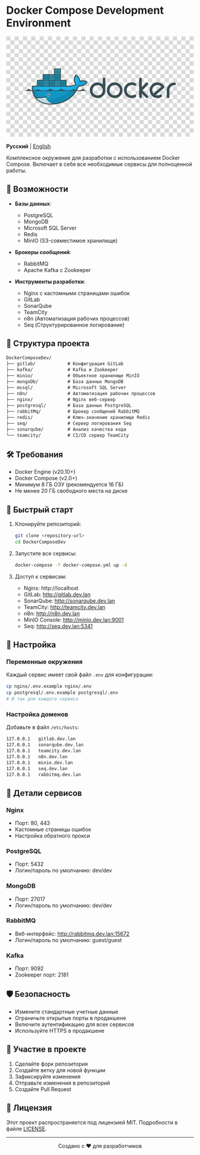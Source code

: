 # Docker Compose Development Environment

![Docker Compose Development Environment](docker.jpg)

**Русский** | [English](README.md)

Комплексное окружение для разработки с использованием Docker Compose. Включает в себя все необходимые сервисы для полноценной работы.

## 🚀 Возможности

- **Базы данных**:
  - PostgreSQL
  - MongoDB
  - Microsoft SQL Server
  - Redis
  - MinIO (S3-совместимое хранилище)

- **Брокеры сообщений**:
  - RabbitMQ
  - Apache Kafka с Zookeeper

- **Инструменты разработки**:
  - Nginx с кастомными страницами ошибок
  - GitLab
  - SonarQube
  - TeamCity
  - n8n (Автоматизация рабочих процессов)
  - Seq (Структурированное логирование)

## 📁 Структура проекта

```
DockerComposeDev/
├── gitlab/            # Конфигурация GitLab
├── kafka/             # Kafka и Zookeeper
├── minio/             # Объектное хранилище MinIO
├── mongoDb/           # База данных MongoDB
├── mssql/             # Microsoft SQL Server
├── n8n/               # Автоматизация рабочих процессов
├── nginx/             # Nginx веб-сервер
├── postgresql/        # База данных PostgreSQL
├── rabbitMq/          # Брокер сообщений RabbitMQ
├── redis/             # Ключ-значение хранилище Redis
├── seq/               # Сервер логирования Seq
├── sonarqube/         # Анализ качества кода
└── teamcity/          # CI/CD сервер TeamCity
```

## 🛠️ Требования

- Docker Engine (v20.10+)
- Docker Compose (v2.0+)
- Минимум 8 ГБ ОЗУ (рекомендуется 16 ГБ)
- Не менее 20 ГБ свободного места на диске

## 🚀 Быстрый старт

1. Клонируйте репозиторий:
   ```bash
   git clone <repository-url>
   cd DockerComposeDev
   ```

2. Запустите все сервисы:
   ```bash
   docker-compose -f docker-compose.yml up -d
   ```

3. Доступ к сервисам:
   - Nginx: http://localhost
   - GitLab: http://gitlab.dev.lan
   - SonarQube: http://sonarqube.dev.lan
   - TeamCity: http://teamcity.dev.lan
   - n8n: http://n8n.dev.lan
   - MinIO Console: http://minio.dev.lan:9001
   - Seq: http://seq.dev.lan:5341

## 🔧 Настройка

### Переменные окружения

Каждый сервис имеет свой файл `.env` для конфигурации:

```bash
cp nginx/.env.example nginx/.env
cp postgresql/.env.example postgresql/.env
# И так для каждого сервиса
```

### Настройка доменов

Добавьте в файл `/etc/hosts`:

```
127.0.0.1   gitlab.dev.lan
127.0.0.1   sonarqube.dev.lan
127.0.0.1   teamcity.dev.lan
127.0.0.1   n8n.dev.lan
127.0.0.1   minio.dev.lan
127.0.0.1   seq.dev.lan
127.0.0.1   rabbitmq.dev.lan
```

## 🧩 Детали сервисов

### Nginx
- Порт: 80, 443
- Кастомные страницы ошибок
- Настройка обратного прокси

### PostgreSQL
- Порт: 5432
- Логин/пароль по умолчанию: dev/dev

### MongoDB
- Порт: 27017
- Логин/пароль по умолчанию: dev/dev

### RabbitMQ
- Веб-интерфейс: http://rabbitmq.dev.lan:15672
- Логин/пароль по умолчанию: guest/guest

### Kafka
- Порт: 9092
- Zookeeper порт: 2181

## 🛡️ Безопасность

- Измените стандартные учетные данные
- Ограничьте открытые порты в продакшене
- Включите аутентификацию для всех сервисов
- Используйте HTTPS в продакшене

## 🤝 Участие в проекте

1. Сделайте форк репозитория
2. Создайте ветку для новой функции
3. Зафиксируйте изменения
4. Отправьте изменения в репозиторий
5. Создайте Pull Request

## 📄 Лицензия

Этот проект распространяется под лицензией MIT. Подробности в файле [LICENSE](LICENSE).

---

<div align="center">
  Создано с ❤️ для разработчиков
</div>
